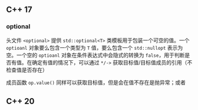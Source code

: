 ## C++ 17

### optional

头文件 `<optional>` 提供 `std::optional<T>` 类模板用于包装一个可空的值。一个 `optioanl` 对象要么包含一个类型为 `T` 值，要么包含一个 `std::nullopt` 表示为空。一个空的 `optioanl` 对象在条件表达式中会隐式的转换为 `false`，用于判断是否有值。在确定有值的情况下，可以通过 `*/->` 获取目标值/目标值成员的引用（不检查值是否存在）

成员函数 `op.value()` 同样可以获取目标值，但是会在值不存在是抛异常；或者

## C++ 20